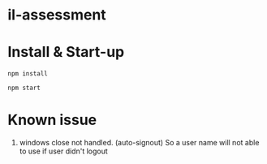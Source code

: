 # il-assessment


# Install & Start-up

```
npm install
```

```
npm start
```

# Known issue

1. windows close not handled. (auto-signout) So a user name will not able to use if user didn't logout
